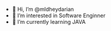- 👋 Hi, I’m @mldheydarian
- 👀 I’m interested in Software Enginner
- 🌱 I’m currently learning JAVA


<!---
mldheydarian/mldheydarian is a ✨ special ✨ repository because its `README.md` (this file) appears on your GitHub profile.
You can click the Preview link to take a look at your changes.
--->
